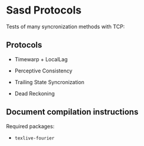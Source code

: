 # Sasd Protocols

Tests of many syncronization methods with TCP:

## Protocols

* Timewarp + LocalLag

* Perceptive Consistency

* Trailing State Syncronization

* Dead Reckoning

## Document compilation instructions

Required packages:

- `texlive-fourier`
